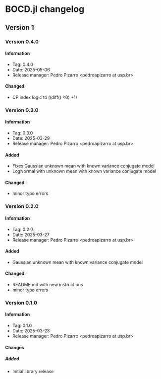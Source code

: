 # BOCD.jl changelog


## Version 1

### Version 0.4.0
#### Information
 - Tag: 0.4.0
 - Date: 2025-05-06
 - Release manager: Pedro Pizarro \<pedroapizarro at usp.br\>

#### Changed
- CP index logic to ((diff() <0) +1)

### Version 0.3.0
#### Information
 - Tag: 0.3.0
 - Date: 2025-03-29
 - Release manager: Pedro Pizarro \<pedroapizarro at usp.br\>

#### Added
- Fixes Gaussian unknown mean with known variance conjugate model
- LogNormal with unknown mean with known variance conjugate model

#### Changed
- minor typo errors

### Version 0.2.0
#### Information
 - Tag: 0.2.0
 - Date: 2025-03-27
 - Release manager: Pedro Pizarro \<pedroapizarro at usp.br\>

#### Added
- Gaussian unknown mean with known variance conjugate model

#### Changed
- README.md with new instructions
- minor typo errors

### Version 0.1.0
#### Information
 - Tag: 0.1.0
 - Date: 2025-03-23
 - Release manager: Pedro Pizarro \<pedroapizarro at usp.br\>

#### Changes
##### Added

- Initial library release
